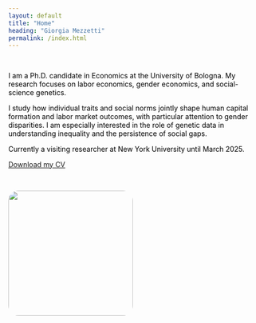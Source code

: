 ```yaml
---
layout: default
title: "Home"  
heading: "Giorgia Mezzetti"
permalink: /index.html
---
```


<meta name="google-site-verification" content="91tT5KmS8aLV4TBB9NyBphneEHymrwj9k6rPX0gBq2Q" />


<div style="display: flex; align-items: flex-start; gap: 30px; flex-wrap: wrap; color: black;">

  <div style="flex: 1; min-width: 250px;">
    <h2></h2>
     <p>
      I am a Ph.D. candidate in Economics at the University of Bologna. My research focuses on labor economics, gender economics, and social-science genetics.
    </p>

   <p>
      I study how individual traits and social norms jointly shape human capital formation and labor market outcomes, with particular attention to gender disparities. I am especially interested in the role of genetic data in understanding inequality and the persistence of social gaps.
    </p>
  
  <p>
Currently a visiting researcher at New York University until March 2025.


  </p>
      <a href="CV.pdf">Download my CV</a>
    </p>

  </div>
  <img src="tagc_talk_2024.gif" width="250" style="border-radius: 20px;" />
</div>


